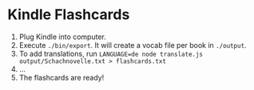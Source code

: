 # Kindle Flashcards

 1. Plug Kindle into computer.
 2. Execute `./bin/export`. It will create a vocab file per book in `./output`.
 3. To add translations, run `LANGUAGE=de node translate.js output/Schachnovelle.txt > flashcards.txt`
 4. ...
 5. The flashcards are ready!
